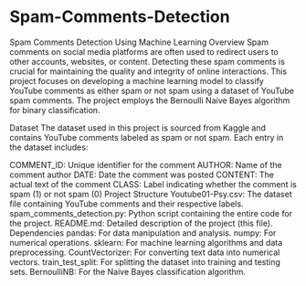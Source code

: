 # Spam-Comments-Detection
Spam Comments Detection Using Machine Learning
Overview
Spam comments on social media platforms are often used to redirect users to other accounts, websites, or content. Detecting these spam comments is crucial for maintaining the quality and integrity of online interactions. This project focuses on developing a machine learning model to classify YouTube comments as either spam or not spam using a dataset of YouTube spam comments. The project employs the Bernoulli Naive Bayes algorithm for binary classification.

Dataset
The dataset used in this project is sourced from Kaggle and contains YouTube comments labeled as spam or not spam. Each entry in the dataset includes:

COMMENT_ID: Unique identifier for the comment
AUTHOR: Name of the comment author
DATE: Date the comment was posted
CONTENT: The actual text of the comment
CLASS: Label indicating whether the comment is spam (1) or not spam (0)
Project Structure
Youtube01-Psy.csv: The dataset file containing YouTube comments and their respective labels.
spam_comments_detection.py: Python script containing the entire code for the project.
README.md: Detailed description of the project (this file).
Dependencies
pandas: For data manipulation and analysis.
numpy: For numerical operations.
sklearn: For machine learning algorithms and data preprocessing.
CountVectorizer: For converting text data into numerical vectors.
train_test_split: For splitting the dataset into training and testing sets.
BernoulliNB: For the Naive Bayes classification algorithm.
